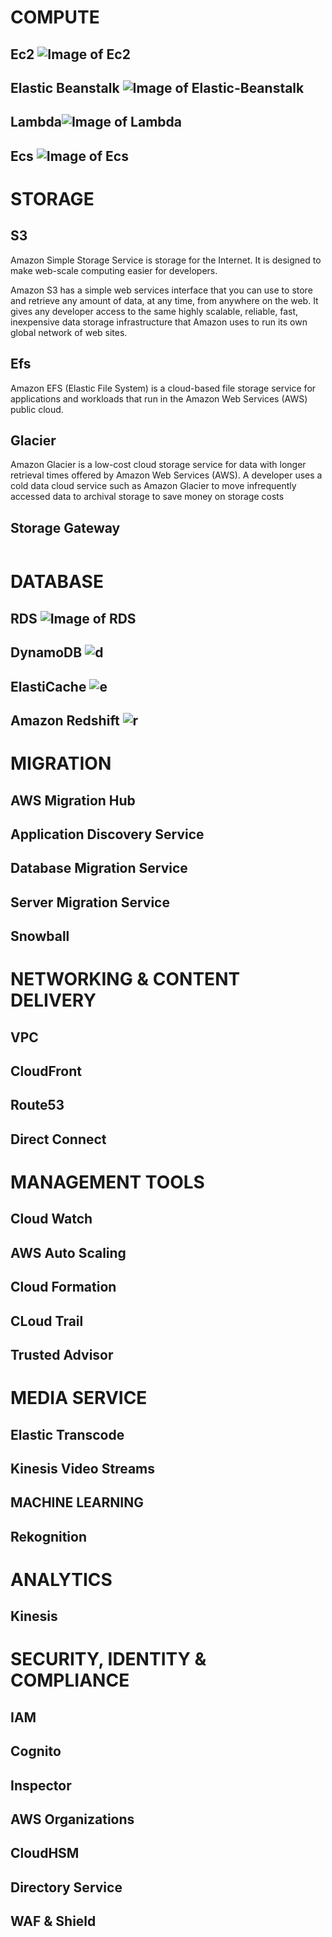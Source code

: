 # COMPUTE 

## Ec2 ![Image of Ec2](https://d1.awsstatic.com/Compute/Amazon-EC2_Icon_64_Squid.72d359dffaba80b144c67c84d0735e6ad9a842f9.png)

## Elastic Beanstalk ![Image of Elastic-Beanstalk](https://d1.awsstatic.com/Compute/AWS-Elastic-Beanstalk_Icon_64_Squid.b0b6a5b6c0f8f86263cee48bcb6f0ebf3e2d5781.png)

## Lambda![Image of Lambda](https://d1.awsstatic.com/Compute/AWS-Lambda_Icon_48_Squid.66bd35b8de517f00f6b09392f0664b07f4230e25.png)

## Ecs ![Image of Ecs](https://d1.awsstatic.com/Compute/Amazon-Elastic-Container-Service_Icon_64_Squid.0145e3da6a120abce13bfb7c836c80de18bd9e24.png)





# STORAGE

## S3 
Amazon Simple Storage Service is storage for the Internet. It is designed to make web-scale computing easier for developers.

Amazon S3 has a simple web services interface that you can use to store and retrieve any amount of data, at any time, from anywhere on the web. It gives any developer access to the same highly scalable, reliable, fast, inexpensive data storage infrastructure that Amazon uses to run its own global network of web sites.

## Efs
Amazon EFS (Elastic File System) is a cloud-based file storage service for applications and workloads that run in the Amazon Web Services (AWS) public cloud.

## Glacier
Amazon Glacier is a low-cost cloud storage service for data with longer retrieval times offered by Amazon Web Services (AWS). A developer uses a cold data cloud service such as Amazon Glacier to move infrequently accessed data to archival storage to save money on storage costs


## Storage Gateway



![]()

# DATABASE

## RDS ![Image of RDS](https://d1.awsstatic.com/webteam/category-pages/Amazon-RDS_Icon_48_Squid.81d34ba6158d07d4117a86d8e6fc7359a67a29e8.svg)

## DynamoDB ![d](https://d1.awsstatic.com/webteam/category-pages/Amazon-DynamoDB_Icon_48_Squid.8a84562756885e6ffe363484b4ffa601f650a8ab.svg)

## ElastiCache ![e]()

## Amazon Redshift ![r](https://d1.awsstatic.com/webteam/category-pages/Amazon-Redshift_Icon_32_Squid.9eb4f5b53cc6be8d310261114e3b3f0f6866c12f.svg)





# MIGRATION
## AWS Migration Hub
## Application Discovery Service
## Database Migration Service 
## Server Migration Service 
## Snowball





# NETWORKING & CONTENT DELIVERY 
## VPC
## CloudFront 
## Route53 
## Direct Connect





# MANAGEMENT TOOLS  
## Cloud Watch 
## AWS Auto Scaling 
## Cloud Formation
## CLoud Trail
## Trusted Advisor





# MEDIA SERVICE 

## Elastic Transcode
## Kinesis Video Streams 




## MACHINE LEARNING 

## Rekognition 
## 





# ANALYTICS
## Kinesis





# SECURITY, IDENTITY & COMPLIANCE 
## IAM 
## Cognito
## Inspector 
## AWS Organizations
## CloudHSM
## Directory Service 
## WAF & Shield


